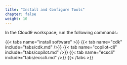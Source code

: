 ```yaml
---
title: "Install and Configure Tools"
chapter: false
weight: 10
---
```


In the Cloud9 workspace, run the following commands:

{{< tabs name="install software" >}}
{{< tab name="cdk" include="tabs/cdk.md" />}}
{{< tab name="copilot-cli" include="tabs/copilot.md" />}}
{{< tab name="ecscli" include="tabs/ecscli.md" />}}
{{< /tabs >}}


